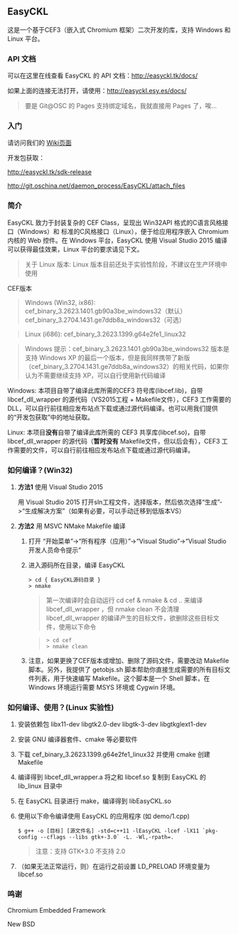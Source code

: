 ﻿## EasyCKL

这是一个基于CEF3（嵌入式 Chromium 框架）二次开发的库，支持 Windows 和 Linux 平台。<br>

### API 文档

可以在这里在线查看 EasyCKL 的 API 文档：http://easyckl.tk/docs/

如果上面的连接无法打开，请使用：http://easyckl.esy.es/docs/

>要是 Git@OSC 的 Pages 支持绑定域名，我就直接用 Pages 了，唉...

### 入门

请访问我们的 [Wiki页面](http://git.oschina.net/daemon_process/EasyCKL/wikis/%E3%80%90%E5%85%A5%E9%97%A8%E3%80%91%E4%BD%BF%E7%94%A8-EasyCKL-%E7%BB%99%E5%BA%94%E7%94%A8%E7%A8%8B%E5%BA%8F%E5%B5%8C%E5%85%A5-%2Ahromium-%E5%86%85%E6%A0%B8web%E6%8E%A7%E4%BB%B6)

开发包获取：

http://easyckl.tk/sdk-release

http://git.oschina.net/daemon_process/EasyCKL/attach_files

### 简介

EasyCKL 致力于封装复杂的 CEF Class，呈现出 Win32API 格式的C语言风格接口（Windows）和 标准的C风格接口（Linux），便于给应用程序嵌入 Chromium 内核的 Web 控件。在 Windows 平台，EasyCKL 使用 Visual Studio 2015 编译可以获得最佳效果，Linux 平台的要求请见下文。

> 关于 Linux 版本: Linux 版本目前还处于实验性阶段，不建议在生产环境中使用

CEF版本 

> Windows (Win32, ix86): cef_binary_3.2623.1401.gb90a3be_windows32（默认） cef_binary_3.2704.1431.ge7ddb8a_windows32（可选）

> Linux (i686): cef_binary_3.2623.1399.g64e2fe1_linux32

> Windows 提示：cef_binary_3.2623.1401.gb90a3be_windows32 版本是支持 Windows XP 的最后一个版本，但是我同样携带了新版（cef_binary_3.2704.1431.ge7ddb8a_windows32）的相关代码，如果你认为不需要继续支持 XP，可以自行使用新代码编译

Windows: 本项目自带了编译此库所需的CEF3 符号库(libcef.lib)，自带 libcef_dll_wrapper 的源代码（VS2015工程 + Makefile文件），CEF3 工作需要的 DLL，可以自行前往相应发布站点下载或通过源代码编译。也可以用我们提供的“开发包获取”中的地址获取。

Linux: 本项目**没有**自带了编译此库所需的 CEF3 共享库(libcef.so)，自带 libcef_dll_wrapper 的源代码（**暂时没有** Makefile文件，但以后会有），CEF3 工作需要的文件，可以自行前往相应发布站点下载或通过源代码编译。

### 如何编译？(Win32)

1. **方法1** 使用 Visual Studio 2015

	用 Visual Studio 2015 打开sln工程文件，选择版本，然后依次选择“生成”->“生成解决方案”（如果有必要，可以手动迁移到低版本VS）
 
2. **方法2** 用 MSVC NMake Makefile 编译

	1. 打开 “开始菜单”->“所有程序（应用）”->“Visual Studio”->“Visual Studio 开发人员命令提示”

	3. 进入源码所在目录，编译 EasyCKL

		```
		> cd { EasyCKL源码目录 }
		> nmake
		```
 
		> 第一次编译时会自动运行 cd cef & nmake & cd .. 来编译 libcef_dll_wrapper ，但 nmake clean 不会清理 libcef_dll_wrapper 的编译产生的目标文件，欲删除这些目标文件，使用以下命令

		>```
		>> cd cef
		>> nmake clean
		>```
 
	4. 注意，如果更换了CEF版本或增加、删除了源码文件，需要改动 Makefile 脚本。另外，我提供了 getobjs.sh 脚本帮助你直接生成需要的所有目标文件列表，用于快速编写 Makefile。这个脚本是一个 Shell 脚本，在 Windows 环境运行需要 MSYS 环境或 Cygwin 环境。

### 如何编译、使用？(Linux **实验性**)


1. 安装依赖包 libx11-dev libgtk2.0-dev libgtk-3-dev libgtkglext1-dev

2. 安装 GNU 编译器套件、cmake 等必要软件

3. 下载 cef_binary_3.2623.1399.g64e2fe1_linux32 并使用 cmake 创建 Makefile

4. 编译得到 libcef_dll_wrapper.a 将之和 libcef.so 复制到 EasyCKL 的 lib_linux 目录中

5. 在 EasyCKL 目录进行 make，编译得到 libEasyCKL.so

6. 使用以下命令编译使用 EasyCKL 的应用程序 (如 demo/1.cpp)

	```
	$ g++ -o [目标] [源文件名] -std=c++11 -lEasyCKL -lcef -lX11 `pkg-config --cflags --libs gtk+-3.0` -L. -Wl,-rpath=.
	```

	> 注意：支持 GTK+3.0 不支持 2.0 

7. （如果无法正常运行，则）在运行之前设置 LD_PRELOAD 环境变量为 libcef.so

### 鸣谢

Chromium Embedded Framework

New BSD
